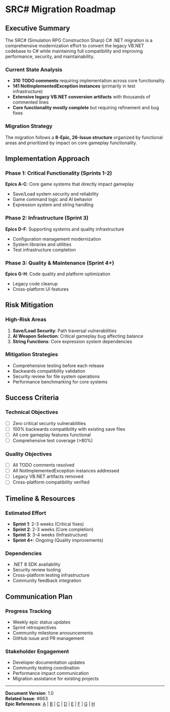 # SRC# Migration Roadmap

## Executive Summary

The SRC# (Simulation RPG Construction Sharp) C# .NET migration is a comprehensive modernization effort to convert the legacy VB.NET codebase to C# while maintaining full compatibility and improving performance, security, and maintainability.

### Current State Analysis

- **310 TODO comments** requiring implementation across core functionality
- **141 NotImplementedException instances** (primarily in test infrastructure)
- **Extensive legacy VB.NET conversion artifacts** with thousands of commented lines
- **Core functionality mostly complete** but requiring refinement and bug fixes

### Migration Strategy

The migration follows a **8-Epic, 26-Issue structure** organized by functional areas and prioritized by impact on core gameplay functionality.

## Implementation Approach

### Phase 1: Critical Functionality (Sprints 1-2)
**Epics A-C**: Core game systems that directly impact gameplay
- Save/Load system security and reliability
- Game command logic and AI behavior
- Expression system and string handling

### Phase 2: Infrastructure (Sprint 3)
**Epics D-F**: Supporting systems and quality infrastructure
- Configuration management modernization
- System libraries and utilities
- Test infrastructure completion

### Phase 3: Quality & Maintenance (Sprint 4+)
**Epics G-H**: Code quality and platform optimization
- Legacy code cleanup
- Cross-platform UI features

## Risk Mitigation

### High-Risk Areas
1. **Save/Load Security**: Path traversal vulnerabilities
2. **AI Weapon Selection**: Critical gameplay bug affecting balance
3. **String Functions**: Core expression system dependencies

### Mitigation Strategies
- Comprehensive testing before each release
- Backwards compatibility validation
- Security review for file system operations
- Performance benchmarking for core systems

## Success Criteria

### Technical Objectives
- [ ] Zero critical security vulnerabilities
- [ ] 100% backwards compatibility with existing save files
- [ ] All core gameplay features functional
- [ ] Comprehensive test coverage (>80%)

### Quality Objectives  
- [ ] All TODO comments resolved
- [ ] All NotImplementedException instances addressed
- [ ] Legacy VB.NET artifacts removed
- [ ] Cross-platform compatibility verified

## Timeline & Resources

### Estimated Effort
- **Sprint 1**: 2-3 weeks (Critical fixes)
- **Sprint 2**: 2-3 weeks (Core completion)
- **Sprint 3**: 3-4 weeks (Infrastructure)
- **Sprint 4+**: Ongoing (Quality improvements)

### Dependencies
- .NET 8 SDK availability
- Security review tooling
- Cross-platform testing infrastructure
- Community feedback integration

## Communication Plan

### Progress Tracking
- Weekly epic status updates
- Sprint retrospectives
- Community milestone announcements
- GitHub issue and PR management

### Stakeholder Engagement
- Developer documentation updates
- Community testing coordination
- Performance impact communication
- Migration assistance for existing projects

---

**Document Version**: 1.0  
**Related Issue**: #663  
**Epic References**: [A](./epics/epic-a-save-load.md) | [B](./epics/epic-b-game-commands.md) | [C](./epics/epic-c-expression-system.md) | [D](./epics/epic-d-configuration.md) | [E](./epics/epic-e-system-libraries.md) | [F](./epics/epic-f-test-infrastructure.md) | [G](./epics/epic-g-legacy-cleanup.md) | [H](./epics/epic-h-ui-platform.md)